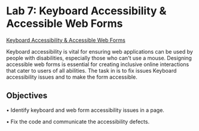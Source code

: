 # Lab 7: Keyboard Accessibility & Accessible Web Forms 

[Keyboard Accessibility & Accessible Web Forms](https://shap0011.github.io/CST8914-lab7/)

Keyboard accessibility is vital for ensuring web applications can be used by people with disabilities, especially those who can't use a mouse. Designing accessible web forms is essential for creating inclusive online interactions that cater to users of all abilities. The task in is to fix issues Keyboard accessibility issues and to make the form accessible.

## Objectives

•	Identify keyboard and web form accessibility issues in a page.

•	Fix the code and communicate the accessibility defects.
